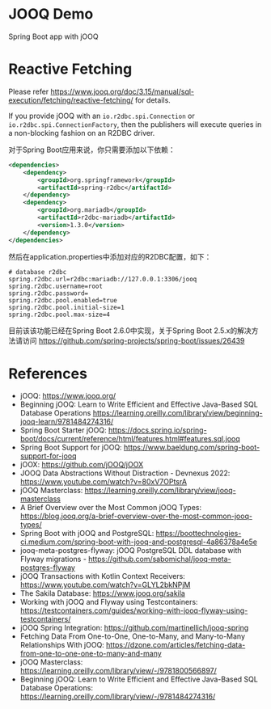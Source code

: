 JOOQ Demo
=============================
Spring Boot app with jOOQ


# Reactive Fetching

Please refer https://www.jooq.org/doc/3.15/manual/sql-execution/fetching/reactive-fetching/ for details.

If you provide jOOQ with an `io.r2dbc.spi.Connection` or `io.r2dbc.spi.ConnectionFactory`,
then the publishers will execute queries in a non-blocking fashion on an R2DBC driver.

对于Spring Boot应用来说，你只需要添加以下依赖：

```xml
<dependencies>
    <dependency>
        <groupId>org.springframework</groupId>
        <artifactId>spring-r2dbc</artifactId>
    </dependency>
    <dependency>
        <groupId>org.mariadb</groupId>
        <artifactId>r2dbc-mariadb</artifactId>
        <version>1.3.0</version>
    </dependency>
</dependencies>
```

然后在application.properties中添加对应的R2DBC配置，如下：

```properties
# database r2dbc
spring.r2dbc.url=r2dbc:mariadb://127.0.0.1:3306/jooq
spring.r2dbc.username=root
spring.r2dbc.password=
spring.r2dbc.pool.enabled=true
spring.r2dbc.pool.initial-size=1
spring.r2dbc.pool.max-size=4
```

目前该该功能已经在Spring Boot 2.6.0中实现，关于Spring Boot 2.5.x的解决方法请访问 https://github.com/spring-projects/spring-boot/issues/26439

# References

* jOOQ: https://www.jooq.org/
* Beginning jOOQ: Learn to Write Efficient and Effective Java-Based SQL Database Operations  https://learning.oreilly.com/library/view/beginning-jooq-learn/9781484274316/
* Spring Boot Starter jOOQ: https://docs.spring.io/spring-boot/docs/current/reference/html/features.html#features.sql.jooq
* Spring Boot Support for jOOQ: https://www.baeldung.com/spring-boot-support-for-jooq
* jOOX: https://github.com/jOOQ/jOOX
* JOOQ Data Abstractions Without Distraction - Devnexus 2022: https://www.youtube.com/watch?v=80xV7OPtsrA
* jOOQ Masterclass: https://learning.oreilly.com/library/view/jooq-masterclass
* A Brief Overview over the Most Common jOOQ Types: https://blog.jooq.org/a-brief-overview-over-the-most-common-jooq-types/
* Spring Boot with jOOQ and PostgreSQL: https://boottechnologies-ci.medium.com/spring-boot-with-jooq-and-postgresql-4a86378a4e5e
* jooq-meta-postgres-flyway: jOOQ PostgreSQL DDL database with Flyway migrations - https://github.com/sabomichal/jooq-meta-postgres-flyway
* jOOQ Transactions with Kotlin Context Receivers: https://www.youtube.com/watch?v=GLYL2bkNPjM
* The Sakila Database: https://www.jooq.org/sakila
* Working with jOOQ and Flyway using Testcontainers: https://testcontainers.com/guides/working-with-jooq-flyway-using-testcontainers/
* jOOQ Spring Integration: https://github.com/martinellich/jooq-spring
* Fetching Data From One-to-One, One-to-Many, and Many-to-Many Relationships With jOOQ: https://dzone.com/articles/fetching-data-from-one-to-one-one-to-many-and-many
* jOOQ Masterclass: https://learning.oreilly.com/library/view/-/9781800566897/
* Beginning jOOQ: Learn to Write Efficient and Effective Java-Based SQL Database Operations: https://learning.oreilly.com/library/view/-/9781484274316/

